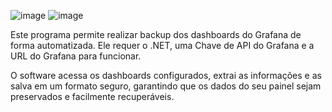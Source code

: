 ![image](https://github.com/user-attachments/assets/5436e80f-92ea-4e1e-a6f2-8f9f6c227134) ![image](https://github.com/user-attachments/assets/c8ea672e-441f-4f8d-90de-bdcfbfe83c3e)

Este programa permite realizar backup dos dashboards do Grafana de forma automatizada. 
Ele requer o .NET, uma Chave de API do Grafana e a URL do Grafana para funcionar. 

O software acessa os dashboards configurados, extrai as informações e as salva em um formato seguro, garantindo que os dados do seu painel sejam preservados e facilmente recuperáveis.

